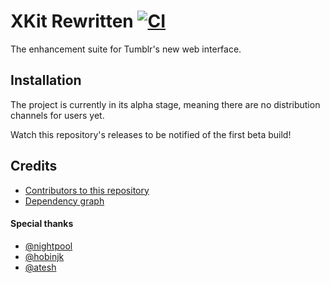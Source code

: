 # XKit Rewritten [![CI](https://github.com/AprilSylph/XKit-Rewritten/workflows/CI/badge.svg)](https://github.com/AprilSylph/XKit-Rewritten/actions?query=workflow%3ACI)
The enhancement suite for Tumblr's new web interface.

## Installation
The project is currently in its alpha stage, meaning there are no distribution channels for users yet.

Watch this repository's releases to be notified of the first beta build!

## Credits
- [Contributors to this repository](https://github.com/AprilSylph/XKit-Rewritten/graphs/contributors)
- [Dependency graph](https://github.com/AprilSylph/XKit-Rewritten/network/dependencies)

#### Special thanks
- [@nightpool](https://github.com/nightpool)
- [@hobinjk](https://github.com/hobinjk)
- [@atesh](https://github.com/atesh)
